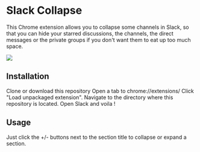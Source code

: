 # Slack Collapse

This Chrome extension allows you to collapse some channels in Slack, so that you can hide your starred discussions, the channels, the direct messages or the private groups if you don't want them to eat up too much space. 

![](slacktoggle_screen.png)

## Installation

Clone or download this repository
Open a tab to chrome://extensions/
Click "Load unpackaged extension". Navigate to the directory where this repository is located.
Open Slack and voila !

## Usage

Just click the +/- buttons next to the section title to collapse or expand a section.